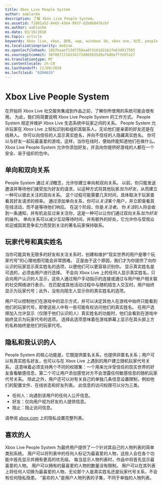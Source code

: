```yaml
---
title: Xbox Live People System
author: aablackm
description: 了解 Xbox Live People System。
ms.assetid: f1881a52-8e65-4364-9937-d2b8b8476cbf
ms.author: aablackm
ms.date: 03/19/2018
ms.topic: article
keywords: Xbox live, xbox, 游戏, uwp, windows 10, xbox one, 社交, people system, 好友
ms.localizationpriority: medium
ms.openlocfilehash: 10b7baaef13d7358aa8f4161d21b2fe63d917565
ms.sourcegitcommit: 38f06f1714334273d865935d9afb80efffe97a17
ms.translationtype: MT
ms.contentlocale: zh-CN
ms.lasthandoff: 11/09/2018
ms.locfileid: "6204633"
---
```

# <a name="xbox-live-people-system"></a>Xbox Live People System

在开始将 Xbox Live 社交服务集成到作品之前，了解你所使用的系统可能会很有用。 为此，我们将简要说明 Xbox Live People System 的工作方式。 People System 规定并维护 Xbox Live 生态系统中玩家之间的关系。 People System 允许玩家在 Xbox Live 上轻松识别和组织其联系人，无论他们是亲密的好友还是在线熟人。 你可以向信任的人显示真实姓名，并向不信任的人隐藏真实姓名。 你可以与好友一起玩最喜爱的游戏，这样，当你在线时，便始终能知道他们在做什么。 Xbox Live People System 允许你添加好友，并且向你提供好游戏的人都在一个安全、易于组织的包中。

## <a name="one-and-two-way-relationships"></a>单向和双向关系

People System 通过*关注*概念，允许你建立单向和双向关系。 以前，你只能发送邀请并等待他们接受加为好友的请求，以这种方式将其他玩家*加为好友*，从而建立一种可以彼此关注的双向关系。 这个过程可能需要几天时间，具体取决于玩家查看其好友请求的频率。 通过添加单向关系，你可以*关注*某个用户，并立即查看其在线活动，而不是等待他们响应。 在这个阶段，你是*关注者*。 你*关注*的人将会收到一条通知，并有机会反过来关注你，这是一种可以让你们通过双向关系*加为好友*的操作。 单向关系可以减少互动等待时间，并有额外的好处，它允许你与受观众欢迎或因其竞争实力而受到关注的著名玩家保持联系。

## <a name="gametags-and-real-names"></a>玩家代号和真实姓名

当你可能具有无限多的好友和关注关系时，创建和维护“现实世界的用户是哪个玩家代号”的心理地图可能会非常困难。 正是由于这个原因，我们才为你提供了向你认识的玩家显示真实姓名的选项，以便他们可以更容易识别你。 显示真实姓名是可选的，必须由用户进行选择。 不会向 Xbox Live 上的任何人显示真实姓名，只会向用户认识的人显示，这些人通过用户手动指示的连接或通过与用户帐户相关联的社交网络进行表示。 在匹配或其他活动过程中与随机陌生人交互时，用户始终显示为玩家代号；此外，没有向陌生人显示你的真实姓名的选项。

用户可以控制他们在游戏中的显示方式，并可以决定其他人在游戏中始终只能看到他们的玩家代号，即使这些人中有一些可能有权访问他们的真实姓名。 在用户选择加入允许显示（仅限于他们认识的人）真实姓名的功能时，他们会看到在游戏中始终显示为玩家代号的选项。 选择此选项意味着在游戏屏幕上显示在其头部上方的名称始终是他们的玩家代号。

## <a name="privacy-and-people-i-know"></a>隐私和我认识的人

People System 的核心功能是，它既提供匿名关系，也提供非匿名关系；用户可以有真实姓名好友，也可以与在 Xbox Live 上遇到的用户建立随机玩家代号关系。 这意味着必须支持两个不同的权限集：一个用来允许受信任的现实世界的好友查看敏感信息，第二个可让用户添加感觉对方不会泄露任何敏感信息的随机玩家代号关系。
除此之外，用户还可以对有关自己的单独几条信息设置限制，例如他们的配置文件、在线状态和好友列表。 此信息的访问权限可以分为三类。

- 任何人：向遇到该用户的任何人公开信息。
- 好友：仅向用户视为好友的人提供信息。
- 阻止：阻止访问信息。

请参阅 [xbox.com](https://account.xbox.com/Settings) 上的隐私设置完整列表。

## <a name="favorite-people"></a>喜欢的人

Xbox Live People System 为最终用户提供了一个针对其自己的人物列表的简单类别系统。 用户可以将列表中的任何人标记为最喜爱的人物，这些人会在各个功能中首先显示并拥有更高的优先级。 每当显示人物列表时，作品中将首先显示最喜爱的人物。 用户可以拥有的最喜爱的人物的数量没有限制。 用户可以在其列表上将任何人切换为最喜爱的人物，无论那个人是真实姓名还是玩家代号关系，不会有任何隐私隐患。 “喜欢的人”是用户人物列表的子集，不同于单独的人物列表。